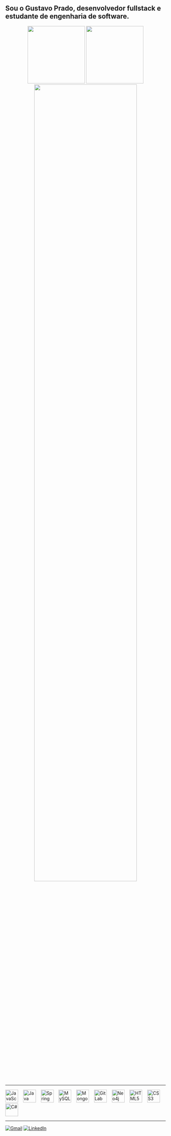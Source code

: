 ## Sou o **Gustavo Prado**, desenvolvedor fullstack e estudante de engenharia de software.

<div align="center">
  <img height="180em" src="https://github-readme-stats.vercel.app/api?username=brksprado&show_icons=true&theme=dark&hide_border=true&title_color=7c3aed&icon_color=7c3aed&text_color=ffffff&bg_color=0d1117"/>
  <img height="180em" src="https://github-readme-stats.vercel.app/api/top-langs/?username=brksprado&layout=compact&theme=dark&hide_border=true&title_color=7c3aed&text_color=ffffff&bg_color=0d1117"/>
</div>

<div align="center">
  <img width="80%" src="https://github-readme-activity-graph.vercel.app/graph?username=brksprado&theme=high-contrast&bg_color=0d1117&color=7c3aed&line=7c3aed&point=ffffff&area=true&hide_border=true"/>
</div>

---

<p align="left">
  <img src="https://cdn.jsdelivr.net/gh/devicons/devicon/icons/javascript/javascript-original.svg" height="40" alt="JavaScript"/>&nbsp;&nbsp;&nbsp;
  <img src="https://cdn.jsdelivr.net/gh/devicons/devicon/icons/java/java-original.svg" height="40" alt="Java"/>&nbsp;&nbsp;&nbsp;
  <img src="https://cdn.jsdelivr.net/gh/devicons/devicon/icons/spring/spring-original.svg" height="40" alt="Spring"/>&nbsp;&nbsp;&nbsp;
  <img src="https://cdn.jsdelivr.net/gh/devicons/devicon/icons/mysql/mysql-original.svg" height="40" alt="MySQL"/>&nbsp;&nbsp;&nbsp;
  <img src="https://cdn.jsdelivr.net/gh/devicons/devicon/icons/mongodb/mongodb-original.svg" height="40" alt="MongoDB"/>&nbsp;&nbsp;&nbsp;
  <img src="https://cdn.jsdelivr.net/gh/devicons/devicon/icons/gitlab/gitlab-original.svg" height="40" alt="GitLab"/>&nbsp;&nbsp;&nbsp;
  <img src="https://cdn.jsdelivr.net/gh/devicons/devicon/icons/neo4j/neo4j-original.svg" height="40" alt="Neo4j"/>&nbsp;&nbsp;&nbsp;
  <img src="https://cdn.jsdelivr.net/gh/devicons/devicon/icons/html5/html5-original.svg" height="40" alt="HTML5"/>&nbsp;&nbsp;&nbsp;
  <img src="https://cdn.jsdelivr.net/gh/devicons/devicon/icons/css3/css3-original.svg" height="40" alt="CSS3"/>&nbsp;&nbsp;&nbsp;
  <img src="https://cdn.jsdelivr.net/gh/devicons/devicon/icons/csharp/csharp-original.svg" height="40" alt="C#"/>
</p>

---

[![Gmail](https://img.shields.io/badge/Gmail-D14836?style=for-the-badge&logo=gmail&logoColor=white)](mailto:gustavopradoriol@gmail.com)
[![LinkedIn](https://img.shields.io/badge/LinkedIn-0077B5?style=for-the-badge&logo=linkedin&logoColor=white)](https://www.linkedin.com/in/gustavo-prado-57506a26b/)

